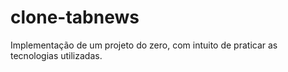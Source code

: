 # clone-tabnews
Implementação de um projeto do zero, com intuito de praticar as tecnologias utilizadas.
